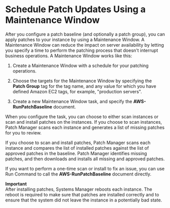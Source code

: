 # Schedule Patch Updates Using a Maintenance Window<a name="sysman-patch-scheduletasks"></a>

After you configure a patch baseline \(and optionally a patch group\), you can apply patches to your instance by using a Maintenance Window\. A Maintenance Window can reduce the impact on server availability by letting you specify a time to perform the patching process that doesn't interrupt business operations\. A Maintenance Window works like this:

1. Create a Maintenance Window with a schedule for your patching operations\.

1. Choose the targets for the Maintenance Window by specifying the **Patch Group** tag for the tag name, and any value for which you have defined Amazon EC2 tags, for example, "production servers"\.

1. Create a new Maintenance Window task, and specify the **AWS\-RunPatchBaseline** document\. 

When you configure the task, you can choose to either scan instances or scan and install patches on the instances\. If you choose to scan instances, Patch Manager scans each instance and generates a list of missing patches for you to review\.

If you choose to scan and install patches, Patch Manager scans each instance and compares the list of installed patches against the list of approved patches in the baseline\. Patch Manager identifies missing patches, and then downloads and installs all missing and approved patches\.

If you want to perform a one\-time scan or install to fix an issue, you can use Run Command to call the **AWS\-RunPatchBaseline** document directly\.

**Important**  
After installing patches, Systems Manager reboots each instance\. The reboot is required to make sure that patches are installed correctly and to ensure that the system did not leave the instance in a potentially bad state\.